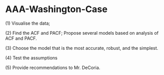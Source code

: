 # AAA-Washington-Case
(1) Visualise the data;

(2) Find the ACF and PACF; Propose several models based on analysis of ACF and PACF.

(3) Choose the model that is the most accurate, robust, and the simplest.

(4) Test the assumptions

(5) Provide recommendations to Mr. DeCoria.
